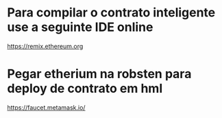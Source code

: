 # Para compilar o contrato inteligente use a seguinte IDE online
https://remix.ethereum.org


# Pegar etherium na robsten para deploy de contrato em hml
https://faucet.metamask.io/

